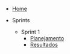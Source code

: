 - [Home](README.md "Animalesco Docs")

- Sprints
  - Sprint 1
    - [Planejamento](sprints/sprint1/planejamento.md)
    - [Resultados](sprints/sprint1/resultados.md)